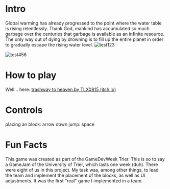 # Intro
Global warming has already progressed to the point where the water table is rising relentlessly. Thank God, mankind has accumulated so much garbage over the centuries that garbage is available as an infinite resource. The only way out of dying by drowning is to fill up the entire planet in order to gradually escape the rising water level.
![test123](https://www.directupload.net/file/d/6538/7fbit9ld_png)

![test456](https://www.directupload.net/file/d/6538/rpnipqm7_png)



# How to play
Well... here: [trashway to heaven by TLX0815 (itch.io)](https://tlx0815.itch.io/trashway-to-heaven)
# Controls
placing an block: arrow down
jump: space

# Fun Facts
This game was created as part of the GameDevWeek Trier. This is so to say a GameJam of the University of Trier, which lasts one week (duh). There were eight of us in this project. My task was, among other things, to lead the team and implement the placement of the blocks, as well as UI adjustments. 
It was the first "real" game I implemented in a team.
